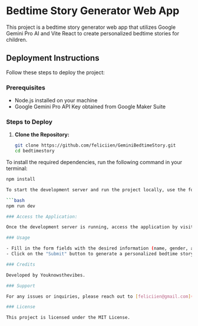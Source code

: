 # Bedtime Story Generator Web App

This project is a bedtime story generator web app that utilizes Google Gemini Pro AI and Vite React to create personalized bedtime stories for children.

## Deployment Instructions

Follow these steps to deploy the project:

### Prerequisites

- Node.js installed on your machine
- Google Gemini Pro API Key obtained from Google Maker Suite

### Steps to Deploy

1. **Clone the Repository:**

   ```bash
   git clone https://github.com/feliciien/GeminiBedtimeStory.git
   cd bedtimestory

To install the required dependencies, run the following command in your terminal:

```bash
npm install

To start the development server and run the project locally, use the following command:

```bash
npm run dev

### Access the Application:

Once the development server is running, access the application by visiting [http://localhost:3000](http://localhost:3000) in your web browser.

### Usage

- Fill in the form fields with the desired information (name, gender, age, country, hobbies).
- Click on the "Submit" button to generate a personalized bedtime story based on the provided details.

### Credits

Developed by Youknowsthevibes.

### Support

For any issues or inquiries, please reach out to [feliciien@gmail.com](mailto:feliciien@gmail.com).

### License

This project is licensed under the MIT License.
